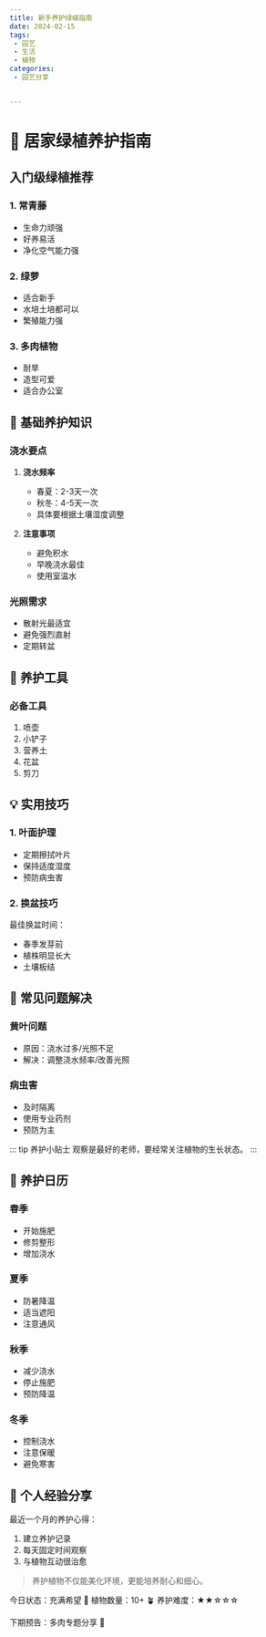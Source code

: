 ```yaml
---
title: 新手养护绿植指南
date: 2024-02-15
tags:
 - 园艺
 - 生活
 - 植物
categories:
 - 园艺分享


---
```


# 🌿 居家绿植养护指南







## 入门级绿植推荐

### 1. 常青藤

- 生命力顽强
- 好养易活
- 净化空气能力强

### 2. 绿萝

- 适合新手
- 水培土培都可以
- 繁殖能力强

### 3. 多肉植物

- 耐旱
- 造型可爱
- 适合办公室

## 🌱 基础养护知识

### 浇水要点

1. **浇水频率**
   - 春夏：2-3天一次
   - 秋冬：4-5天一次
   - 具体要根据土壤湿度调整

2. **注意事项**
   - 避免积水
   - 早晚浇水最佳
   - 使用室温水

### 光照需求

- 散射光最适宜
- 避免强烈直射
- 定期转盆

## 🔧 养护工具

### 必备工具

1. 喷壶
2. 小铲子
3. 营养土
4. 花盆
5. 剪刀

## 💡 实用技巧

### 1. 叶面护理

- 定期擦拭叶片
- 保持适度湿度
- 预防病虫害

### 2. 换盆技巧

最佳换盆时间：

- 春季发芽前
- 植株明显长大
- 土壤板结

## 🌺 常见问题解决

### 黄叶问题

- 原因：浇水过多/光照不足
- 解决：调整浇水频率/改善光照

### 病虫害

- 及时隔离
- 使用专业药剂
- 预防为主

::: tip 养护小贴士
观察是最好的老师，要经常关注植物的生长状态。
:::

## 📅 养护日历

### 春季

- 开始施肥
- 修剪整形
- 增加浇水

### 夏季

- 防暑降温
- 适当遮阳
- 注意通风

### 秋季

- 减少浇水
- 停止施肥
- 预防降温

### 冬季

- 控制浇水
- 注意保暖
- 避免寒害

## 🎯 个人经验分享

最近一个月的养护心得：

1. 建立养护记录
2. 每天固定时间观察
3. 与植物互动很治愈

> 养护植物不仅能美化环境，更能培养耐心和细心。

今日状态：充满希望 🌱
植物数量：10+ 🪴
养护难度：★★☆☆☆

下期预告：多肉专题分享 🌵





### 
